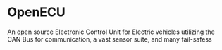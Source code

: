 # OpenECU
An open source Electronic Control Unit for Electric vehicles utilizing the CAN Bus for communication, a vast sensor suite, and many fail-safess
